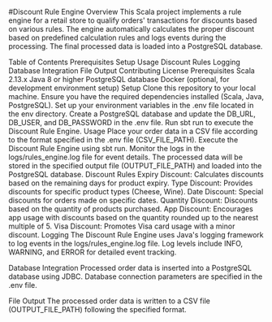#Discount Rule Engine
Overview
This Scala project implements a rule engine for a retail store to qualify orders' transactions for discounts based on various rules. The engine automatically calculates the proper discount based on predefined calculation rules and logs events during the processing. The final processed data is loaded into a PostgreSQL database.

Table of Contents
Prerequisites
Setup
Usage
Discount Rules
Logging
Database Integration
File Output
Contributing
License
Prerequisites
Scala 2.13.x
Java 8 or higher
PostgreSQL database
Docker (optional, for development environment setup)
Setup
Clone this repository to your local machine.
Ensure you have the required dependencies installed (Scala, Java, PostgreSQL).
Set up your environment variables in the .env file located in the env directory.
Create a PostgreSQL database and update the DB_URL, DB_USER, and DB_PASSWORD in the .env file.
Run sbt run to execute the Discount Rule Engine.
Usage
Place your order data in a CSV file according to the format specified in the .env file (CSV_FILE_PATH).
Execute the Discount Rule Engine using sbt run.
Monitor the logs in the logs/rules_engine.log file for event details.
The processed data will be stored in the specified output file (OUTPUT_FILE_PATH) and loaded into the PostgreSQL database.
Discount Rules
Expiry Discount: Calculates discounts based on the remaining days for product expiry.
Type Discount: Provides discounts for specific product types (Cheese, Wine).
Date Discount: Special discounts for orders made on specific dates.
Quantity Discount: Discounts based on the quantity of products purchased.
App Discount: Encourages app usage with discounts based on the quantity rounded up to the nearest multiple of 5.
Visa Discount: Promotes Visa card usage with a minor discount.
Logging
The Discount Rule Engine uses Java's logging framework to log events in the logs/rules_engine.log file. Log levels include INFO, WARNING, and ERROR for detailed event tracking.

Database Integration
Processed order data is inserted into a PostgreSQL database using JDBC. Database connection parameters are specified in the .env file.

File Output
The processed order data is written to a CSV file (OUTPUT_FILE_PATH) following the specified format.
